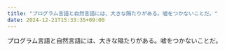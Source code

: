 ```yaml
---
title: "プログラム言語と自然言語には、大きな隔たりがある。嘘をつかないことだ。"
date: 2024-12-21T15:33:35+09:00
---
```

プログラム言語と自然言語には、大きな隔たりがある。嘘をつかないことだ。
